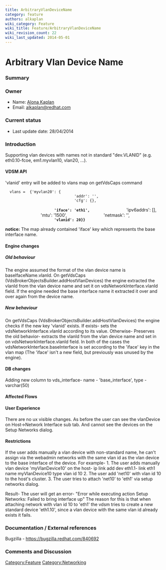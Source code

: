 ```yaml
---
title: ArbitraryVlanDeviceName
category: feature
authors: alkaplan
wiki_category: Feature
wiki_title: Feature/ArbitraryVlanDeviceName
wiki_revision_count: 22
wiki_last_updated: 2014-05-01
---
```


# Arbitrary Vlan Device Name

### Summary

### Owner

*   Name: [ Alona Kaplan](User:alkaplan)
*   Email: <alkaplan@redhat.com>

### Current status

*   Last update date: 28/04/2014

### Introduction

Supporting vlan devices with names not in standard "dev.VLANID" (e.g. eth0.10-fcoe, em1.myvlan10, vlan20, ...).

#### VDSM API

'vlanid' entry will be added to vlans map on getVdsCaps command

      vlans =  {'myvlan20': {
                                   'addr': '',
                                   'cfg': {},
`                      `<b>`'iface': 'eth1',`</b>
                                   'ipv6addrs': [],
                                   'mtu': '1500',
                                   'netmask': '',
`                      `<b>`'vlanid': 20}} `</b>

<b>notice:</b> The map already contained 'iface' key which represents the base interface name.

#### Engine changes

##### Old behaviour

The engine assumed the format of the vlan device name is baseIfaceName.vlanId. On getVdsCaps (VdsBrokerObjectsBuilder.addHostVlanDevices) the engine extracted the vlanId from the vlan device name and set it on vdsNetworkInterface.vlanId field. If the engine needed the base interface name it extracted it over and over again from the device name.

##### New behaviour

On getVdsCaps (VdsBrokerObjectsBuilder.addHostVlanDevices) the engine checks if the new key 'vlanid' exists. If exists- sets the vdsNetworkInterface.vlanId according to its value. Otherwise- Preserves the old behavior- extracts the vlanId from the vlan device name and set in on vdsNetworkInterface.vlanId field. In both of the cases the vdsNetworkInterface.baseInterface is set according to the 'iface' key in the vlan map (The 'iface' isn't a new field, but previously was unused by the engine).

#### DB changes

Adding new column to vds_interface- name - 'base_interface', type - varchar(50)

#### Affected Flows

#### User Experience

There are no ux visible changes. As before the user can see the vlanDevice on Host->Network Interface sub tab. And cannot see the devices on the Setup Networks dialog.

#### Restrictions

If the user adds manually a vlan device with non-standard name, he can't assign via the webadmin networks with the same vlan id as the vlan device to the base interface of the device. For example- 1. The user adds manually vlan device 'myVlanDevice10' on the host- ip link add dev eth1.1- link eth1 name myVlanDevice10 type vlan id 10 2. The user add 'net10' with vlan id 10 to the host's cluster. 3. The user tries to attach 'net10' to 'eth1' via setup networks dialog.

Result- The user will get an error- "Error while executing action Setup Networks: Failed to bring interface up" The reason for this is that when attaching network with vlan id 10 to 'eth1' the vdsm tries to create a new standard device 'eth1.10', since a vlan device with the same vlan id already exists it fails.

### Documentation / External references

Bugzilla - <https://bugzilla.redhat.com/840692>

### Comments and Discussion

<Category:Feature> <Category:Networking>
